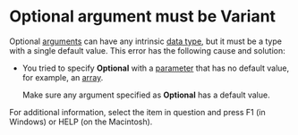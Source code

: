 
# Optional argument must be Variant

Optional  [arguments](b8bdf64f-5920-1ae9-16d0-b26d09524a30.md) can have any intrinsic [data type](b8bdf64f-5920-1ae9-16d0-b26d09524a30.md), but it must be a type with a single default value. This error has the following cause and solution:



- You tried to specify  **Optional** with a [parameter](b8bdf64f-5920-1ae9-16d0-b26d09524a30.md) that has no default value, for example, an [array](b8bdf64f-5920-1ae9-16d0-b26d09524a30.md).
    
    Make sure any argument specified as  **Optional** has a default value.
    

For additional information, select the item in question and press F1 (in Windows) or HELP (on the Macintosh).
